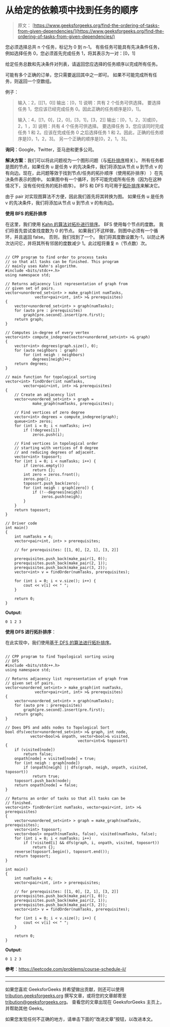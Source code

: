 # 从给定的依赖项中找到任务的顺序

> 原文： [https://www.geeksforgeeks.org/find-the-ordering-of-tasks-from-given-dependencies/](https://www.geeksforgeeks.org/find-the-ordering-of-tasks-from-given-dependencies/)

您必须选择总共 n 个任务，标记为 0 到 n-1。 有些任务可能具有先决条件任务，例如选择任务 0，您必须首先完成任务 1，将其表示为一对：[0，1]

给定任务总数和先决条件对列表，请返回您应选择的任务顺序以完成所有任务。

可能有多个正确的订单，您只需要返回其中之一即可。 如果不可能完成所有任务，则返回一个空数组。

例子：

> 输入：2，[[[1，0]]
> 输出：[0，1]
> 说明：共有 2 个任务可供选择。 要选择任务 1，您应该已经完成​​任务 0。因此正确的任务顺序是[0，1]。
> 
> 输入：4，[[1，0]，[2，0]，[3，1]，[3，2]]
> 输出：[0，1，2，3]或[0，2，1 ，3]
> 说明：共有 4 个任务可供选择。 要选择任务 3，您应该同时完成任务 1 和 2。应该在完成任务 0 之后选择任务 1 和 2。因此，正确的任务顺序是[0，1，2，3]。 另一个正确的顺序是[0，2，1，3]。

**询问**：Google，Twitter，亚马逊和更多公司。

**解决方案**：我们可以将此问题视为一个图形问题（与[拓扑排序](https://www.geeksforgeeks.org/topological-sorting/)相关）。 所有任务都是图的节点，如果任务 u 是任务 v 的先决条件，我们将添加从节点 u 到节点 v 的有向边。现在，此问题等效于找到节点/任务的拓扑顺序（使用拓扑排序） ）在先决条件表示的图中。 如果图中有一个循环，则不可能完成所有任务（因为在这种情况下，没有任何任务的拓扑顺序）。 BFS 和 DFS 均可用于[拓扑排序](https://www.geeksforgeeks.org/topological-sorting/)来解决它。

由于 pair 对实现图算法不方便，因此我们首先将其转换为图。 如果任务 u 是任务 v 的先决条件，我们将添加从节点 u 到节点 v 的有向边。

**使用 BFS 的拓扑排序**

在这里，我们使用 [Kahn 的算法对拓扑进行排序](https://www.geeksforgeeks.org/topological-sorting-indegree-based-solution/)。 BFS 使用每个节点的度数。 我们将首先尝试查找度数为 0 的节点。 如果我们不这样做，则图中必须有一个循环，并且返回 false。 否则，我们找到了一个。 我们将其度数设置为-1，以防止再次访问它，并将其所有邻居的度数减少 1。此过程将重复 n（节点数）次。

```

// CPP program to find order to process tasks 
// so that all tasks can be finished. This program 
// mainly uses Kahn's algorithm. 
#include <bits/stdc++.h> 
using namespace std; 

// Returns adjacency list representation of graph from 
// given set of pairs. 
vector<unordered_set<int> > make_graph(int numTasks, 
             vector<pair<int, int> >& prerequisites) 
{ 
    vector<unordered_set<int> > graph(numTasks); 
    for (auto pre : prerequisites) 
        graph[pre.second].insert(pre.first); 
    return graph; 
} 

// Computes in-degree of every vertex 
vector<int> compute_indegree(vector<unordered_set<int> >& graph) 
{ 
    vector<int> degrees(graph.size(), 0); 
    for (auto neighbors : graph) 
        for (int neigh : neighbors) 
            degrees[neigh]++; 
    return degrees; 
} 

// main function for topological sorting 
vector<int> findOrder(int numTasks, 
        vector<pair<int, int> >& prerequisites) 
{ 
    // Create an adjacency list 
    vector<unordered_set<int> > graph = 
            make_graph(numTasks, prerequisites); 

    // Find vertices of zero degree 
    vector<int> degrees = compute_indegree(graph); 
    queue<int> zeros; 
    for (int i = 0; i < numTasks; i++) 
        if (!degrees[i]) 
            zeros.push(i); 

    // Find vertices in topological order 
    // starting with vertices of 0 degree 
    // and reducing degrees of adjacent. 
    vector<int> toposort; 
    for (int i = 0; i < numTasks; i++) { 
        if (zeros.empty()) 
            return {}; 
        int zero = zeros.front(); 
        zeros.pop(); 
        toposort.push_back(zero); 
        for (int neigh : graph[zero]) { 
            if (!--degrees[neigh]) 
                zeros.push(neigh); 
        } 
    } 
    return toposort; 
} 

// Driver code 
int main() 
{ 
    int numTasks = 4; 
    vector<pair<int, int> > prerequisites; 

    // for prerequisites: [[1, 0], [2, 1], [3, 2]] 

    prerequisites.push_back(make_pair(1, 0)); 
    prerequisites.push_back(make_pair(2, 1)); 
    prerequisites.push_back(make_pair(3, 2)); 
    vector<int> v = findOrder(numTasks, prerequisites); 

    for (int i = 0; i < v.size(); i++) { 
        cout << v[i] << " "; 
    } 

    return 0; 
} 

```

**Output:**

```
0 1 2 3

```

**使用 DFS 进行拓扑排序**：

在此实现中，我们使用[基于 DFS 的算法进行拓扑排序](https://www.geeksforgeeks.org/topological-sorting/)。

```

// CPP program to find Topological sorting using 
// DFS 
#include <bits/stdc++.h> 
using namespace std; 

// Returns adjacency list representation of graph from 
// given set of pairs. 
vector<unordered_set<int> > make_graph(int numTasks, 
             vector<pair<int, int> >& prerequisites) 
{ 
    vector<unordered_set<int> > graph(numTasks); 
    for (auto pre : prerequisites) 
        graph[pre.second].insert(pre.first); 
    return graph; 
} 

// Does DFS and adds nodes to Topological Sort 
bool dfs(vector<unordered_set<int> >& graph, int node,  
           vector<bool>& onpath, vector<bool>& visited,  
                                vector<int>& toposort) 
{ 
    if (visited[node]) 
        return false; 
    onpath[node] = visited[node] = true; 
    for (int neigh : graph[node]) 
        if (onpath[neigh] || dfs(graph, neigh, onpath, visited, toposort)) 
            return true; 
    toposort.push_back(node); 
    return onpath[node] = false; 
} 

// Returns an order of tasks so that all tasks can be 
// finished. 
vector<int> findOrder(int numTasks, vector<pair<int, int> >& prerequisites) 
{ 
    vector<unordered_set<int> > graph = make_graph(numTasks, prerequisites); 
    vector<int> toposort; 
    vector<bool> onpath(numTasks, false), visited(numTasks, false); 
    for (int i = 0; i < numTasks; i++) 
        if (!visited[i] && dfs(graph, i, onpath, visited, toposort)) 
            return {}; 
    reverse(toposort.begin(), toposort.end()); 
    return toposort; 
} 

int main() 
{ 
    int numTasks = 4; 
    vector<pair<int, int> > prerequisites; 

    // for prerequisites: [[1, 0], [2, 1], [3, 2]] 
    prerequisites.push_back(make_pair(1, 0)); 
    prerequisites.push_back(make_pair(2, 1)); 
    prerequisites.push_back(make_pair(3, 2)); 
    vector<int> v = findOrder(numTasks, prerequisites); 

    for (int i = 0; i < v.size(); i++) { 
        cout << v[i] << " "; 
    } 

    return 0; 
} 

```

**Output:**

```
0 1 2 3

```

**参考**：https://leetcode.com/problems/course-schedule-ii/



* * *

* * *

如果您喜欢 GeeksforGeeks 并希望做出贡献，则还可以使用 [tribution.geeksforgeeks.org](https://contribute.geeksforgeeks.org/) 撰写文章，或将您的文章邮寄至 tribution@geeksforgeeks.org。 查看您的文章出现在 GeeksforGeeks 主页上，并帮助其他 Geeks。

如果您发现任何不正确的地方，请单击下面的“改进文章”按钮，以改进本文。